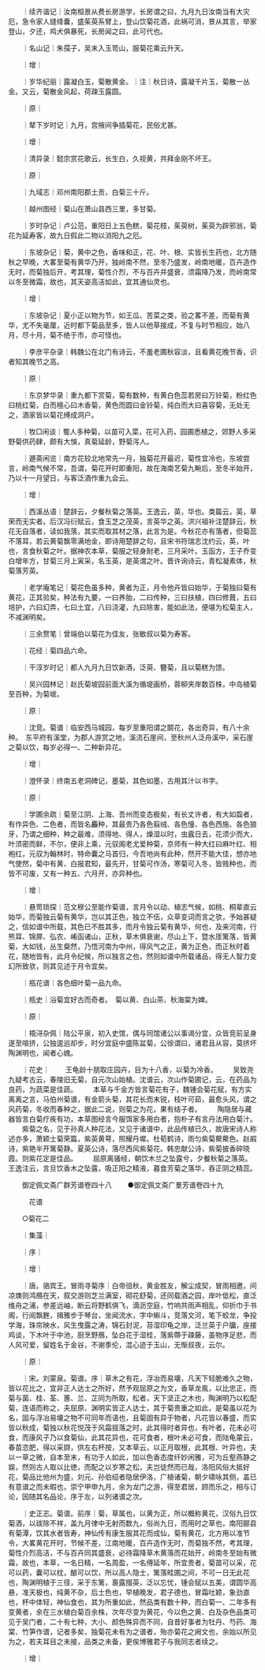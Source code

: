 <!-- { "loadSidebar": true } -->
　　｜续齐谐记｜汝南桓景从费长房游学，长房谓之曰，九月九日汝南当有大灾厄，急令家人缝绛囊，盛茱萸系臂上，登山饮菊花酒，此祸可消，景从其言，举家登山，夕还，鸡犬俱暴死，长房闻之曰，此可代也。

　　｜名山记｜朱孺子，吴末入玉笥山，服菊花乘云升天。

　　｜增｜

　　｜岁华纪丽｜露凝白玉，菊散黄金。｜注｜秋日诗，露凝千片玉，菊散一丛金。又云，菊散金风起，荷疎玉露圆。

　　｜原｜

　　｜辇下岁时记｜九月，宫掖间争插菊花，民俗尤甚。

　　｜增｜

　　｜清异录｜懿宗赏花歌云，长生白，久视黄，共拜金刚不坏王。

　　｜原｜

　　｜九域志｜邓州南阳郡土贡，白菊三十斤。

　　｜越州图经｜菊山在萧山县西三里，多甘菊。

　　｜岁时杂记｜卢公范，重阳日上五色糕，菊花枝，茱萸树，茱萸为辟邪翁，菊花为延寿客，故九日假此二物以消阳九之厄。

　　｜东坡杂记｜菊，黄中之色，香味和正，花、叶、根、实皆长生药也，北方随秋之早晚，大畧至菊有黄华乃开，独岭南不然，至冬乃盛发，岭南地暖，百卉造作无时，而菊独后开，考其理，菊性介烈，不与百卉并盛衰，须霜降乃发，而岭南常以冬至微霜，故也，其天姿高洁如此，宜其通仙灵也。

　　｜增｜

　　｜东坡杂记｜夏小正以物为节，如王瓜、苦菜之类，验之畧不差，而菊有黄华，尤不失毫厘，近时都下菊品至多，皆人以他草接成，不复与时节相应，始八月，尽十月，菊不绝于市，亦可怪也。

　　｜李彦平杂录｜韩魏公在北门有诗云，不羞老圃秋容淡，且看黄花晚节香，识者知其晚节之高。

　　｜原｜

　　｜东京梦华录｜重九都下赏菊，菊有数种，有黄白色蕊若房曰万铃菊，粉红色曰桃红菊，白而檀心曰木香菊，黄色而圆曰金铃菊，纯白而大曰喜容菊，无处无之，酒家皆以菊花缚成洞户。

　　｜牧□闲谈｜蜀人多种菊，以苗可入菜，花可入药，园圃悉植之，郊野人多采野菊供药肆，颇有大悞，真菊延龄，野菊泻人。

　　｜遯斋闲览｜南方花较北地常先一月，独菊花开最迟，菊性宜冷也，东坡尝言，岭南气候不常，吾谓，菊花开时即重阳，故在海南艺菊九畹后，至冬半始开，乃以十一月望日，与客泛酒作重九会云。

　　｜增｜

　　｜西溪丛语｜楚辞云，夕餐秋菊之落英。王逸云，英，华也。类篇云，英，草荣而无实者。后汉冯衍赋云，食玉芝之茂英，言英华之英。洪兴祖补注楚辞云，秋花无自落者，读如我落，其实而取其材之落，此言为是。今秋花亦有落者，但菊蕊不落耳，若云黄菊飘零满地金，即诗用楚辞之句，且宋书符瑞志沈约云，英，叶也，言食秋菊之叶。据神农本草，菊服之轻身耐老，三月采叶。玉函方，王子乔变白增年方，甘菊三月上寅采，名玉英，是英谓之叶。晋许询诗云，青松凝素体，秋菊落芳英。

　　｜老学庵笔记｜菊花色虽多种，黄者为正，月令他卉皆曰始华，于菊独曰菊有黄花，正其验矣，种法有九要，一曰养胎，二曰传种，三曰扶植，四曰修葺，五曰培护，六曰幻弄，七曰土宜，八曰浇灌，九曰除害，能如此法，便堪为松菊主人，不减渊明矣。

　　｜三余赘笔｜曾端伯以菊花为佳友，张敏叔以菊为寿客。

　　｜花经｜菊四品六命。

　　｜干淳岁时记｜都人九月九日饮新酒，泛萸、簪菊，且以菊糕为馈。

　　｜吴兴园林记｜赵氏菊坡园前面大溪为循堤画桥，蓉柳夹岸数百株，中岛植菊至百种，为菊坡。

　　｜原｜

　　｜沈竞。菊谱｜临安西马城园，每岁至重阳谓之鬬花，各出奇异，有八十余种。　东平府有溪堂，为郡人游赏之地，溪流石崖间，至秋州人泛舟溪中，采石崖之菊以饮，每岁必得一、二种新异花。

　　｜增｜

　　｜澄怀录｜终南五老洞碑记，墨菊，其色如墨，古用其汁以书字。

　　｜原｜

　　｜学圃余疏｜菊至江阴、上海、吾州而变态极矣，有长丈许者，有大如盌者，有作异色、二色者，而皆名麤种，其最贵乃各色翦绒、各色憧、各色西施、各色狼牙，乃谓之细种，种之最难，须得地、得人，燥湿以时，虫蠧日去，花须少而大，叶须密而鲜，不尔，便非上乘，元驭阁老尤爱种菊，京师有一种大红曰麻叶红、相袍红，元驭为翰林时，特命囊之马首归，今吾地尚有此种，然开不能大佳，想亦地气使然，菊中有黄、白报君知，最先开，甘菊可作汤，寒菊可入冬，皆贱种也，而皆不可废，又有一种五、六月开，亦异种也。

　　｜增｜

　　｜悬笥琐探｜范文穆公至能作菊谱，言月令以动、植志气候，如桃、桐辈直云始华，而菊独云菊有黄华，岂以其正色，独立不伍，众草变词而言之欤，予始甚疑之，信如谱中所载，其色已不胜其多，而月令独云菊有黄华，何也，及来河南，行熊耳、锦屏、弘农、崤函诸山，正秋，草木俱衰谢，尽山上下，暨水厓篱落，皆黄菊，大如钱，丛生粲然，乃悟河南为中州，得风气之正，黄为正色，而正秋时着花，随地皆有，此月令纪候，所以独言之也，然则如谱中所载诸品，得无人智力变幻所致欤，则其见述于月令宜矣。

　　｜瓶花谱｜各色细叶菊一品九命。

　　｜瓶史｜浴菊宜好古而奇者。　菊以黄、白山茶、秋海棠为婢。

　　｜原｜

　　｜梧浔杂佩｜陆公平泉，初入史馆，偶与同馆诸公以事谒分宜，众皆竞前呈身遂至喧挤，公独逡巡却步，时分宜庭中盛陈盆菊，公徐谓曰，诸君且从容，莫挤坏陶渊明也，闻者心媿。

　　｜花史｜
　　王龟龄十朋取庄园卉，目为十八香，以菊为冷香。
　　吴致尧九疑考古云，春陵旧无菊，自元次山始植。沈谱云，次山作菊圃记，云，在药品为良药，为蔬菜是佳蔬。
　　本草与千金方皆言菊花有子，魏锺会菊花赋，有方实离离之言，马伯州菊谱，有金箭头菊，其花长而末锐，枝叶可茹，最愈头风，谓之风药菊，冬收而春种之，据此二说，则菊之为花，果有结子者。
　　陶隐居与藏器皆言白菊疗疾有功，本草图经言今服饵家多用白者，抱朴子有言丹法用白菊汁。
　　紫菊之名，见于孙真人种花法，又见于诸谱中，此品传植已久，故唐宋诗人称述亦多，萧颖士菊荣篇，紫英黄萼，照耀丹墀。杜荀鹤诗，雨匀紫菊藂藂色。赵嘏诗，紫艳半开篱菊静。夏英公诗，落尽西风紫菊花。韩忠献公诗，紫菊披香碎晓霞。则紫花定是佳品。
　　屈原离骚经，朝饮木兰之坠露兮，夕餐秋菊之落英。王逸注云，言旦饮香木之坠露，吸正阳之精液，暮食芳菊之落华，吞正阴之精蕊。

　　御定佩文斋广群芳谱卷四十八
　　●御定佩文斋广羣芳谱卷四十九

　　　花谱

　　○菊花二

　　｜集藻｜

　　｜序｜

　　｜增｜

　　｜唐。骆宾王。冒雨寻菊序｜白帝徂秋，黄金胜友，解尘成契，冒雨相邀，间凉燠则鸿鴈在天，叙交游则芝兰满室，砌花舒菊，还同载酒之园，岸叶低松，直泛维舟之浦，参差远岫，断云将野鹤俱飞，滴沥空庭，竹响共雨声相乱，仰折巾于书阁，行阅飘麰，揖雅步于琴台，坐闻流水，字中蝌斗，竞落文河，笔下蛟龙，争投学海，珠帘映水，风生曳露之涛，锦石封泥，苔湿印龟之岸，泛兰英于户牖，座接鸡谈，下木叶于中池，厨烹野鴈，坠白花于湿桂，落紫蔕于疎藤，虽物序足悲，而人风可爱，留姓名于金谷，不谢季伦，混心迹于玉山，无惭叔夜，云尔。

　　｜原｜

　　｜宋。刘蒙泉。菊谱。序｜草木之有花，浮冶而易壊，凡天下轻脆难久之物，皆以花比之，宜非正人达士之所好，然予观屈原之为文，香草龙鳯，以比忠正，而菊与菌、桂、荃、蕙、兰、芷同为所取，松者，天下坚正之木也，陶渊明乃以松配菊，连语而称之，夫屈原、渊明实皆正人达士，其于菊贵重之如此，是菊虽以花为名，固与浮冶易壊之物不可同年而语也，且菊固有异于物者，凡花皆以春盛，而实皆以秋成，菊独以秋花悦茂于风霜揺落之时，此其得时者异也，有叶者，花未必可食，而康风子乃以食菊仙，此其花异也，花可食者，根叶未必可食，而陆龟蒙云，春苗恣肥，得以采撷，供左右杯按，又本草云，以正月取根，此其根、叶异也，夫以一草之微，自本至末，有功于人如此，加以色香态度纤妙闲雅，可为丘壑燕静之娱，然则古人取以比徳，而配之以岁寒之松，夫岂徒然而已哉，洛阳风俗大抵好花，菊品比他州为盛，刘元、孙伯绍者隐居伊洛，广植诸菊，朝夕啸咏其侧，盖已有意谱之而未暇也，崇宁甲申九月，余为龙门之游，得至君居，顾而乐之，相与订论，因随其名品论，序于左，以列诸谱之次。

　　｜史正志。菊谱。前序｜菊，草属也，以黄为正，所以概称黄花，汉俗九日饮菊酒，以祓除不祥，盖九月律中无射而数九，俗尚九日，而用时之草也，南阳郦县有菊潭，饮其水者皆寿，神仙传有康生服其花而成仙，菊有黄花，北方用以准节令，大畧黄花开时，节候不差，江南地暖，百卉造作无时，而菊独不然，考其理，菊性介烈高洁，不与百卉同其盛衰，必待霜降草木黄落而花始开，岭南冬至始有微霜，故也，本草，一名日精，一名周盈，一名傅延年，所宜贵者，菊苗可以采，花可以药，囊可以枕，酿可以饮，所以高人隐士，篱落畦圃之间，不可一日无此花也，陶渊明植于三径，采于东篱，裛露掇英，泛以忘忧，锺会赋以五美，谓圆华高悬，准天极也，纯黄不杂，后土色也，早植晚发，君子德也，冒霜吐颖，象劲直也，杯中体轻，神仙食也，其为所重如此，然品类有数十种，而白菊一、二年多有变黄者，余在三水植白菊百余株，次年尽变为黄花，今以色之黄、白及杂色品类可见于吴门者，二十有七种，大小、颜色殊异而不同，自昔好事者为牡丹、芍药、海棠、竹笋作谱，记者多矣，独菊花未有为之谱者，殆亦菊花之阙文也，余始以所见为之，若夫耳目之未接，品类之未备，更俟博雅君子与我同志者续之。

　　｜增｜

